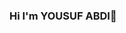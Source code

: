 ### Hi I'm YOUSUF ABDI👋


<!--
**YOUSUFABDI/YOUSUFABDI** is a ✨ _special_ ✨ repository because its `README.md` (this file) appears on your GitHub profile.

Here are some ideas to get you started:

- 🔭 I’m currently working on ...
- 🌱 I’m currently learning ... Nodejs
- 👯 I’m looking to collaborate on ... teams
- 🤔 I’m looking for help with ...
- 💬 Ask me about ...
- 📫 How to reach me: ... yousufabdi34@gmail.com
- 😄 Pronouns: ... he/him
- ⚡ Fun fact: ... Have Awesome day
-->
